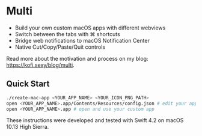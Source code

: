 # Multi

- Build your own custom macOS apps with different webviews
- Switch between the tabs with ⌘ shortcuts
- Bridge web notifications to macOS Notification Center
- Native Cut/Copy/Paste/Quit controls

Read more about the motivation and process on my blog: <https://kofi.sexy/blog/multi>.


## Quick Start

```bash
./create-mac-app <YOUR_APP_NAME> <YOUR_ICON_PNG_PATH>
open <YOUR_APP_NAME>.app/Contents/Resources/config.json # edit your app's websites
open <YOUR_APP_NAME>.app # open and use your custom app
```

These instructions were developed and tested with Swift 4.2 on macOS 10.13 High Sierra.
